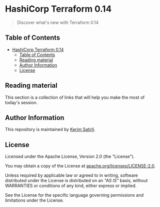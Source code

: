 # HashiCorp Terraform 0.14

> Discover what's new with Terraform 0.14

## Table of Contents

- [HashiCorp Terraform 0.14](#hashicorp-terraform-014)
  - [Table of Contents](#table-of-contents)
  - [Reading material](#reading-material)
  - [Author Information](#author-information)
  - [License](#license)

## Reading material

This section is a collection of links that will help you make the most of today's session.

## Author Information

This repository is maintained by [Kerim Satirli](https://github.com/ksatirli).

## License

Licensed under the Apache License, Version 2.0 (the "License").

You may obtain a copy of the License at [apache.org/licenses/LICENSE-2.0](http://www.apache.org/licenses/LICENSE-2.0).

Unless required by applicable law or agreed to in writing, software distributed under the License is distributed on an _"AS IS"_ basis, without WARRANTIES or conditions of any kind, either express or implied.

See the License for the specific language governing permissions and limitations under the License.
